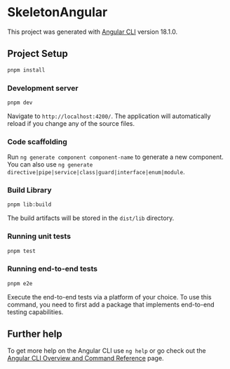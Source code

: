 # SkeletonAngular

This project was generated with [Angular CLI](https://github.com/angular/angular-cli) version 18.1.0.

## Project Setup

```sh
pnpm install
```

### Development server

```sh
pnpm dev
```

Navigate to `http://localhost:4200/`. The application will automatically reload if you change any of the source files.

### Code scaffolding

Run `ng generate component component-name` to generate a new component. You can also use `ng generate directive|pipe|service|class|guard|interface|enum|module`.

### Build Library

```sh
pnpm lib:build
```

The build artifacts will be stored in the `dist/lib` directory.

### Running unit tests

```sh
pnpm test
```

### Running end-to-end tests

```sh
pnpm e2e
```

Execute the end-to-end tests via a platform of your choice. To use this command, you need to first add a package that implements end-to-end testing capabilities.

## Further help

To get more help on the Angular CLI use `ng help` or go check out the [Angular CLI Overview and Command Reference](https://angular.dev/tools/cli) page.
